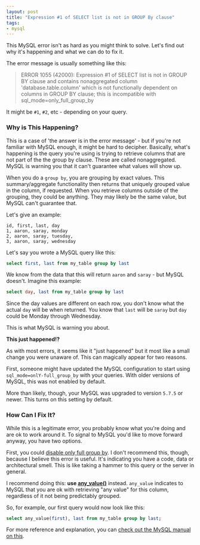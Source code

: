 ```yaml
---
layout: post
title: "Expression #1 of SELECT list is not in GROUP By clause"
tags:
- mysql
---
```

This MySQL error isn't as hard as you might think to solve.  Let's find out why it's happening and what we can do to fix it.

The error message is usually something like this:

> ERROR 1055 (42000): Expression #1 of SELECT list is not in GROUP BY clause and contains nonaggregated column 'database.table.column' which is not functionally dependent on columns in GROUP BY clause; this is incompatible with sql_mode=only_full_group_by

It might be `#1`, `#2`, etc - depending on your query.

### Why is This Happening?

This is a case of 'the answer is in the error message' - but if you're not familiar with MySQL enough, it might be hard to decipher.  Basically, what's happening is the query you're using is trying to retrieve columns that are not part of the the group by clause.  These are called nonaggregated. MySQL is warning you that it can't guarantee what values will show up.

When you do a `group by`, you are grouping by exact values. This summary/aggregate functionality then returns that uniquely grouped value in the column, if requested.  When you retrieve columns outside of the grouping, they could be anything. They may likely be the same value, but MySQL can't guarantee that.

Let's give an example:

```
id, first, last, day
1, aaron, saray, monday
2, aaron, saray, tuesday,
3, aaron, saray, wednesday
```

Let's say you wrote a MySQL query like this:

```sql
select first, last from my_table group by last
```

We know from the data that this will return `aaron` and `saray` - but MySQL doesn't.  Imagine this example:

```sql
select day, last from my_table group by last
```

Since the day values are different on each row, you don't know what the actual `day` will be when returned. You know that `last` will be `saray` but `day` could be Monday through Wednesday.

This is what MySQL is warning you about.

**This just happened!?**

As with most errors, it seems like it "just happened" but it most like a small change you were unaware of.  This can magically appear for two reasons.

First, someone might have updated the MySQL configuration to start using `sql_mode=onlY-full_group_by` with your queries.  With older versions of MySQL, this was not enabled by default.

More than likely, though, your MySQL was upgraded to version `5.7.5` or newer.  This turns on this setting by default.

### How Can I Fix It?

While this is a legitimate error, you probably know what you're doing and are ok to work around it.  To signal to MySQL you'd like to move forward anyway, you have two options.

First, you could [disable only full group by](https://dev.mysql.com/doc/refman/5.7/en/sql-mode.html#sqlmode_only_full_group_by). I don't recommend this, though, because I believe this error is useful. It's indicating you have a code, data or architectural smell.  This is like taking a hammer to this query or the server in general.

I recommend doing this: **use [any_value()](https://dev.mysql.com/doc/refman/5.7/en/miscellaneous-functions.html#function_any-value)** instead.  `any_value` indicates to MySQL that you are ok with retrieving "any value" for this column, regardless of it not being predictably grouped.

So, for example, our first query would now look like this:

```sql
select any_value(first), last from my_table group by last;
```

For more reference and explanation, you can [check out the MySQL manual on this](https://dev.mysql.com/doc/refman/5.7/en/group-by-handling.html).
